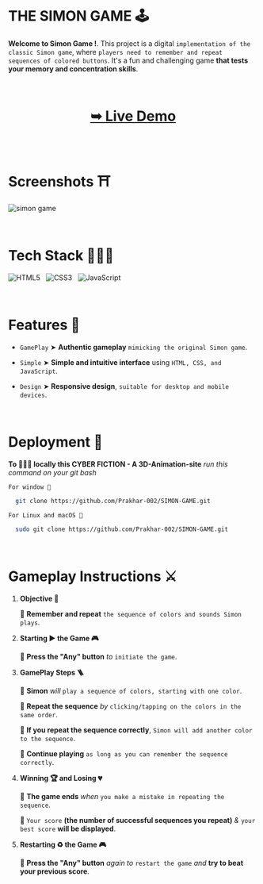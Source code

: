 
# THE SIMON GAME 🕹️

**Welcome to Simon Game !**. This project is a digital `implementation of the classic Simon game`, where `players need to remember and repeat sequences of colored buttons`. It's a fun and challenging game **that tests your memory and concentration skills**.


<br/>

<h1 align="center"> 

<a href="https://simon-game-with-prakhar.netlify.app/"><strong> ➥ Live Demo</strong></a>
</h1>
<br/>


# Screenshots ⛩️

![simon game](https://github.com/Prakhar-002/JAVA-CODE/assets/136890202/d658fbf7-9501-489c-b5b2-ab8490068795)

</br>

# Tech Stack 👨🏻‍💻

![HTML5](https://img.shields.io/badge/html5-%23E34F26.svg?style=for-the-badge&logo=html5&logoColor=white) &nbsp; ![CSS3](https://img.shields.io/badge/css3-%231572B6.svg?style=for-the-badge&logo=css3&logoColor=white) &nbsp; ![JavaScript](https://img.shields.io/badge/javascript-%23323330.svg?style=for-the-badge&logo=javascript&logoColor=%23F7DF1E)

</br>

# Features 💎
- `GamePlay` ➤ **Authentic gameplay** `mimicking the original Simon game`.


- `Simple` ➤ **Simple and intuitive interface** using `HTML, CSS, and JavaScript`.

- `Design` ➤  **Responsive design**, `suitable for desktop and mobile devices`.

</br>

# Deployment 🛫

**To 🏃🏻‍♂️ locally this CYBER FICTION - A 3D-Animation-site** *run this command on your git bash*


`For window 🍃`
```bash
  git clone https://github.com/Prakhar-002/SIMON-GAME.git
```

`For Linux and macOS 🌿`
```bash
  sudo git clone https://github.com/Prakhar-002/SIMON-GAME.git
```

</br>

# Gameplay Instructions ⚔️


1. **Objective 🤔**

    🔹 **Remember and repeat** `the sequence of colors and sounds Simon plays`.
    
2. **Starting ▶️ the Game 🎮** 

      🔹 **Press the "Any" button** *to* `initiate the game`.

3. **GamePlay Steps 🪜**

      🔹 **Simon** *will* `play a sequence of colors, starting with one color`.

      🔹 **Repeat the sequence** *by* `clicking/tapping on the colors in the same order`.

      🔹 **If you repeat the sequence correctly**, `Simon will add another color to the sequence`.

      🔹 **Continue playing** `as long as you can remember the sequence correctly`.

 4. **Winning 🏆 and Losing 💔**

    🔹 **The game ends** *when* `you make a mistake in repeating the sequence`.

    🔹 `Your score` **(the number of successful sequences you repeat)** *&* `your best score` **will be displayed**.


5. **Restarting ♻️ the Game 🎮** 

    🔹 **Press the "Any" button** *again to* `restart the game` *and* **try to beat your previous score**.